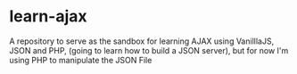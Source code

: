 # learn-ajax
A repository to serve as the sandbox for learning AJAX using VanilllaJS, JSON and PHP, (going to learn how to build a JSON server), but for now I'm using PHP to manipulate the JSON File
